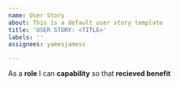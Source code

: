 ```yaml
---
name: User Story
about: This is a default user story template
title: 'USER STORY: <TITLE>'
labels: ''
assignees: yamesjamess

---
```


As a **role** I can **capability** so that **recieved benefit**

